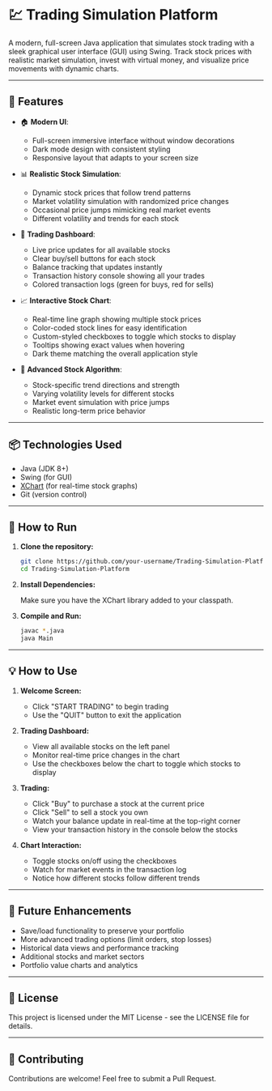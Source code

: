 # 💹 Trading Simulation Platform

A modern, full-screen Java application that simulates stock trading with a sleek graphical user interface (GUI) using Swing. Track stock prices with realistic market simulation, invest with virtual money, and visualize price movements with dynamic charts.

---

## 🧠 Features

- 🏠 **Modern UI**:
  - Full-screen immersive interface without window decorations
  - Dark mode design with consistent styling
  - Responsive layout that adapts to your screen size
  
- 📊 **Realistic Stock Simulation**:
  - Dynamic stock prices that follow trend patterns
  - Market volatility simulation with randomized price changes
  - Occasional price jumps mimicking real market events
  - Different volatility and trends for each stock

- 💼 **Trading Dashboard**:
  - Live price updates for all available stocks
  - Clear buy/sell buttons for each stock
  - Balance tracking that updates instantly
  - Transaction history console showing all your trades
  - Colored transaction logs (green for buys, red for sells)

- 📈 **Interactive Stock Chart**:
  - Real-time line graph showing multiple stock prices
  - Color-coded stock lines for easy identification
  - Custom-styled checkboxes to toggle which stocks to display
  - Tooltips showing exact values when hovering
  - Dark theme matching the overall application style

- 🔄 **Advanced Stock Algorithm**:
  - Stock-specific trend directions and strength
  - Varying volatility levels for different stocks
  - Market event simulation with price jumps
  - Realistic long-term price behavior

---

## 📦 Technologies Used

- Java (JDK 8+)
- Swing (for GUI)
- [XChart](https://knowm.org/open-source/xchart/) (for real-time stock graphs)
- Git (version control)

---

## 🔧 How to Run

1. **Clone the repository:**

   ```bash
   git clone https://github.com/your-username/Trading-Simulation-Platform.git
   cd Trading-Simulation-Platform
   ```

2. **Install Dependencies:**
   
   Make sure you have the XChart library added to your classpath.

3. **Compile and Run:**

   ```bash
   javac *.java
   java Main
   ```

---

## 💡 How to Use

1. **Welcome Screen:**
   - Click "START TRADING" to begin trading
   - Use the "QUIT" button to exit the application

2. **Trading Dashboard:**
   - View all available stocks on the left panel
   - Monitor real-time price changes in the chart
   - Use the checkboxes below the chart to toggle which stocks to display

3. **Trading:**
   - Click "Buy" to purchase a stock at the current price
   - Click "Sell" to sell a stock you own
   - Watch your balance update in real-time at the top-right corner
   - View your transaction history in the console below the stocks

4. **Chart Interaction:**
   - Toggle stocks on/off using the checkboxes
   - Watch for market events in the transaction log
   - Notice how different stocks follow different trends

---

## 🚀 Future Enhancements

- Save/load functionality to preserve your portfolio
- More advanced trading options (limit orders, stop losses)
- Historical data views and performance tracking
- Additional stocks and market sectors
- Portfolio value charts and analytics

---

## 📝 License

This project is licensed under the MIT License - see the LICENSE file for details.

---

## 🤝 Contributing

Contributions are welcome! Feel free to submit a Pull Request.
